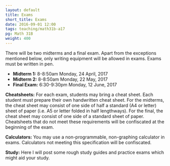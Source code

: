 ```yaml
---
layout: default
title: Exams
short_title: Exams
date: 2016-09-01 12:00
tags: teaching/math31b-a17
pg: Math 31B
weight: 400
---
```


There will be two midterms and a final exam. Apart from the exceptions mentioned below, only writing equipment will be allowed in exams. Exams must be written in pen.

* __Midterm 1:__ 8-8:50am Monday, 24 April, 2017
* __Midterm 2:__ 8-8:50am Monday, 22 May, 2017
* __Final Exam:__ 6:30-9:30pm Monday, 12 June, 2017

__Cheatsheets:__ For each exam, students may bring a cheat sheet. Each student must prepare their own handwritten cheat sheet. For the midterms, the cheat sheet may consist of one side of half a standard (A4 or letter) sheet of paper (i.e. A5 or letter folded in half lengthways). For the final, the cheat sheet may consist of one side of a standard sheet of paper. Cheatsheets that do not meet these requirements will be confiscated at the beginning of the exam.

__Calculators:__ You may use a non-programmable, non-graphing calculator in exams. Calculators not meeting this specification will be confiscated.

__Study:__ Here I will post some rough study guides and practice exams which might aid your study.

